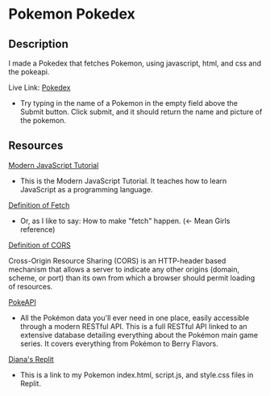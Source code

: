 # Pokemon Pokedex

## Description
I made a Pokedex that fetches Pokemon, using javascript, html, and css and the pokeapi.

Live Link:
[Pokedex](https://api-workshop.dianakao.repl.co/)
- Try typing in the name of a Pokemon in the empty field above the Submit button. Click submit, and it should return the name and picture of the pokemon.

## Resources

[Modern JavaScript Tutorial](https://javascript.info/)

* This is the Modern JavaScript Tutorial. It teaches how to learn JavaScript as a programming language. 

[Definition of Fetch](https://searchsqlserver.techtarget.com/definition/fetch#:~:text=In%20computer%20technology%2C%20fetch%20has,reading%2C%20or%20moving%20data%20objects.&text=A%20register%20in%20the%20processor,next%20instruction%20to%20be%20executed) 

* Or, as I like to say: How to make "fetch" happen. (<- Mean Girls reference)

[Definition of CORS](https://developer.mozilla.org/en-US/docs/Web/HTTP/CORS)

Cross-Origin Resource Sharing (CORS) is an HTTP-header based mechanism that allows a server to indicate any other origins (domain, scheme, or port) than its own from which a browser should permit loading of resources. 

[PokeAPI](https://pokeapi.co/)

* All the Pokémon data you'll ever need in one place, easily accessible through a modern RESTful API. This is a full RESTful API linked to an extensive database detailing everything about the Pokémon main game series. It covers everything from Pokémon to Berry Flavors.

[Diana's Replit](https://replit.com/@dianakao/api-workshop#script.js)

* This is a link to my Pokemon index.html, script.js, and style.css files in Replit.

